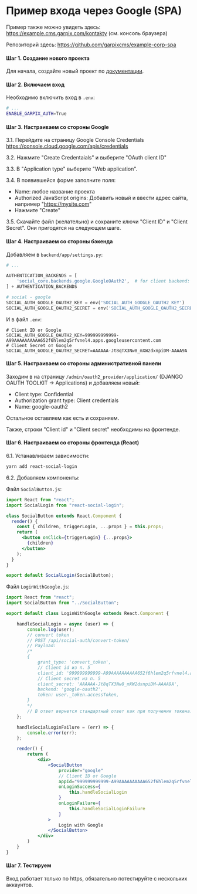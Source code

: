 # Пример входа через Google (SPA)

Пример также можно увидеть здесь: https://example.cms.garpix.com/kontakty (см. консоль браузера)

Репозиторий здесь: https://github.com/garpixcms/example-corp-spa

#### Шаг 1. Создание нового проекта

Для начала, создайте новый проект по [документации](../../install_new_project.md).

#### Шаг 2. Включаем вход

Необходимо включить вход в `.env`:

```bash
# ...
ENABLE_GARPIX_AUTH=True
```

#### Шаг 3. Настраиваем со стороны Google

3.1. Перейдите на страницу Google Console Credentials https://console.cloud.google.com/apis/credentials

3.2. Нажмите "Create Credentaials" и выберите "OAuth client ID"

3.3. В "Application type" выберите "Web application".

3.4. В появившейся форме заполните поля:

* Name: любое название проекта
* Authorized JavaScript origins: Добавить новый и ввести адрес сайта, например "https://mysite.com"
* Нажмите "Create"

3.5. Скачайте файл (желательно) и сохраните ключи "Client ID" и "Client Secret". Они пригодятся на следующем шаге.

#### Шаг 4. Настраиваем со стороны бэкенда

Добавляем в `backend/app/settings.py`:

```python
# ...

AUTHENTICATION_BACKENDS = [
    'social_core.backends.google.GoogleOAuth2',  # for client backend: google-oauth2
] + AUTHENTICATION_BACKENDS

# social - google
SOCIAL_AUTH_GOOGLE_OAUTH2_KEY = env('SOCIAL_AUTH_GOOGLE_OAUTH2_KEY')
SOCIAL_AUTH_GOOGLE_OAUTH2_SECRET = env('SOCIAL_AUTH_GOOGLE_OAUTH2_SECRET')
```

И в файл `.env`:

```dotenv
# Client ID от Google
SOCIAL_AUTH_GOOGLE_OAUTH2_KEY=999999999999-A99AAAAAAAAAA652f6hlem2q5rfvnel4.apps.googleusercontent.com
# Client Secret от Google
SOCIAL_AUTH_GOOGLE_OAUTH2_SECRET=AAAAAA-Jt8qTX3Nw8_mXW2dxnpiDM-AAAA9A
```

#### Шаг 5. Настраиваем со стороны административной панели

Заходим в на страницу `/admin/oauth2_provider/application/` (DJANGO OAUTH TOOLKIT -> Applications) и добавляем новый:

* Client type: Confidential
* Authorization grant type: Client credentials
* Name: google-oauth2

Остальное оставляем как есть и сохраняем.

Также, строки "Client id" и "Client secret" необходимы на фронтенде.

#### Шаг 6. Настраиваем со стороны фронтенда (React)

6.1. Устанавливаем зависимости:

```bash
yarn add react-social-login
```

6.2. Добавляем компоненты:

Файл `SocialButton.js`:

```jsx
import React from "react";
import SocialLogin from "react-social-login";

class SocialButton extends React.Component {
  render() {
    const { children, triggerLogin, ...props } = this.props;
    return (
      <button onClick={triggerLogin} {...props}>
        {children}
      </button>
    );
  }
}

export default SocialLogin(SocialButton);
```

Файл `LoginWithGoogle.js`:

```jsx
import React from "react";
import SocialButton from "../SocialButton";

export default class LoginWithGoogle extends React.Component {

    handleSocialLogin = async (user) => {
        console.log(user);
        // convert token
        // POST /api/social-auth/convert-token/
        // Payload:
        /*
        {
            grant_type: 'convert_token',
            // Client id из п. 5
            client_id: '999999999999-A99AAAAAAAAAA652f6hlem2q5rfvnel4.apps.googleusercontent.com',
            // Client secret из п. 5
            client_secret: 'AAAAAA-Jt8qTX3Nw8_mXW2dxnpiDM-AAAA9A',
            backend: 'google-oauth2',
            token: user._token.accessToken,
        }
        */
        // В ответ вернется стандартный ответ как при получении токена.
    };

    handleSocialLoginFailure = (err) => {
        console.error(err);
    };

    render() {
        return (
            <div>
                <SocialButton
                    provider="google"
                    // Client ID от Google
                    appId="999999999999-A99AAAAAAAAAA652f6hlem2q5rfvnel4.apps.googleusercontent.com"
                    onLoginSuccess={
                        this.handleSocialLogin
                    }
                    onLoginFailure={
                        this.handleSocialLoginFailure
                    }
                >
                    Login with Google
                </SocialButton>
            </div>
        )
    }
}
```

#### Шаг 7. Тестируем

Вход работает только по https, обязательно потестируйте с нескольких аккаунтов.
